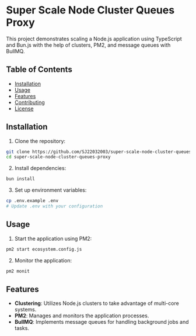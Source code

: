 # Super Scale Node Cluster Queues Proxy

This project demonstrates scaling a Node.js application using TypeScript and Bun.js with the help of clusters, PM2, and message queues with BullMQ.

## Table of Contents

- [Installation](#installation)
- [Usage](#usage)
- [Features](#features)
- [Contributing](#contributing)
- [License](#license)

## Installation

1. Clone the repository:
  ```sh
  git clone https://github.com/SJ22032003/super-scale-node-cluster-queues-proxy.git
  cd super-scale-node-cluster-queues-proxy
  ```

2. Install dependencies:
  ```sh
  bun install
  ```

3. Set up environment variables:
  ```sh
  cp .env.example .env
  # Update .env with your configuration
  ```

## Usage

1. Start the application using PM2:
  ```sh
  pm2 start ecosystem.config.js
  ```

2. Monitor the application:
  ```sh
  pm2 monit
  ```

## Features

- **Clustering**: Utilizes Node.js clusters to take advantage of multi-core systems.
- **PM2**: Manages and monitors the application processes.
- **BullMQ**: Implements message queues for handling background jobs and tasks.

